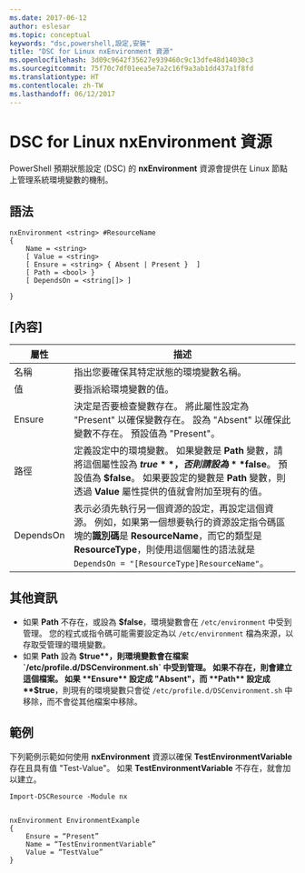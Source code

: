 ```yaml
---
ms.date: 2017-06-12
author: eslesar
ms.topic: conceptual
keywords: "dsc,powershell,設定,安裝"
title: "DSC for Linux nxEnvironment 資源"
ms.openlocfilehash: 3d09c9642f35627e939460c9c13dfe48d14030c3
ms.sourcegitcommit: 75f70c7df01eea5e7a2c16f9a3ab1dd437a1f8fd
ms.translationtype: HT
ms.contentlocale: zh-TW
ms.lasthandoff: 06/12/2017
---
```

<a id="dsc-for-linux-nxenvironment-resource" class="xliff"></a>
# DSC for Linux nxEnvironment 資源

PowerShell 預期狀態設定 (DSC) 的 **nxEnvironment** 資源會提供在 Linux 節點上管理系統環境變數的機制。

<a id="syntax" class="xliff"></a>
## 語法

```
nxEnvironment <string> #ResourceName
{
    Name = <string>
    [ Value = <string>
    [ Ensure = <string> { Absent | Present }  ]
    [ Path = <bool> }
    [ DependsOn = <string[]> ]

}
```

<a id="properties" class="xliff"></a>
## [內容]

|  屬性 |  描述 | 
|---|---|
| 名稱| 指出您要確保其特定狀態的環境變數名稱。| 
| 值| 要指派給環境變數的值。| 
| Ensure| 決定是否要檢查變數存在。 將此屬性設定為 "Present" 以確保變數存在。 設為 "Absent" 以確保此變數不存在。 預設值為 "Present"。| 
| 路徑| 定義設定中的環境變數。 如果變數是 **Path** 變數，請將這個屬性設為 **$true**，否則請設為 **$false**。 預設值為 **$false**。 如果要設定的變數是 **Path** 變數，則透過 **Value** 屬性提供的值就會附加至現有的值。| 
| DependsOn | 表示必須先執行另一個資源的設定，再設定這個資源。 例如，如果第一個想要執行的資源設定指令碼區塊的**識別碼**是 **ResourceName**，而它的類型是 **ResourceType**，則使用這個屬性的語法就是 `DependsOn = "[ResourceType]ResourceName"`。| 

<a id="additional-information" class="xliff"></a>
## 其他資訊

* 如果 **Path** 不存在，或設為 **$false**，環境變數會在 `/etc/environment` 中受到管理。 您的程式或指令碼可能需要設定為以 `/etc/environment` 檔為來源，以存取受管理的環境變數。
* 如果 **Path** 設為 **$true**，則環境變數會在檔案 `/etc/profile.d/DSCenvironment.sh` 中受到管理。 如果不存在，則會建立這個檔案。 如果 **Ensure** 設定成 "Absent"，而 **Path** 設定成 **$true**，則現有的環境變數只會從 `/etc/profile.d/DSCenvironment.sh` 中移除，而不會從其他檔案中移除。

<a id="example" class="xliff"></a>
## 範例

下列範例示範如何使用 **nxEnvironment** 資源以確保 **TestEnvironmentVariable** 存在且具有值 "Test-Value"。 如果 **TestEnvironmentVariable** 不存在，就會加以建立。

```
Import-DSCResource -Module nx 


nxEnvironment EnvironmentExample
{
    Ensure = “Present”
    Name = “TestEnvironmentVariable”
    Value = “TestValue”
}
```


